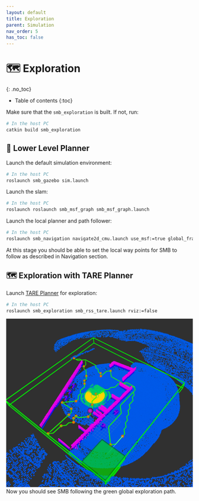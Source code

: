 ```yaml
---
layout: default
title: Exploration
parent: Simulation
nav_order: 5
has_toc: false
---
```


# 🗺️ Exploration

{: .no_toc}

* Table of contents
{:toc}

Make sure that the `smb_exploration` is built. If not, run:

```bash
# In the host PC
catkin build smb_exploration
```

## 🧭 Lower Level Planner

Launch the default simulation environment:

```bash
# In the host PC
roslaunch smb_gazebo sim.launch
```

Launch the slam:
```bash
# In the host PC
roslaunch roslaunch smb_msf_graph smb_msf_graph.launch
```

Launch the local planner and path follower:
```bash
# In the host PC
roslaunch smb_navigation navigate2d_cmu.launch use_msf:=true global_frame:=world_graph_msf state_estimation_topic:=/transformed_odom launch_far_planner:=false
```

At this stage you should be able to set the local way points for SMB to follow as described in Navigation section.

## 🗺️ Exploration with TARE Planner

Launch [TARE Planner](http://www.hongbiaoz.com/files/paper5.pdf) for exploration:
```bash
# In the host PC
roslaunch smb_exploration smb_rss_tare.launch rviz:=false
```
<a href="../../images/tare_explore.png" target="_blank"><img src="../../images/tare_explore.png" alt="tare_explore" style="zoom: 100%;" /></a>
Now you should see SMB following the green global exploration path.